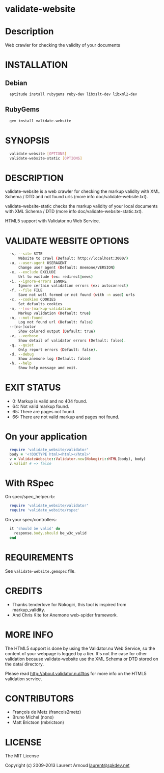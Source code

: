 validate-website
================

Description
===========

Web crawler for checking the validity of your documents

INSTALLATION
============

Debian
------

``` bash
  aptitude install rubygems ruby-dev libxslt-dev libxml2-dev
```

RubyGems
--------

``` bash
  gem install validate-website
```

SYNOPSIS
========

``` bash
  validate-website [OPTIONS]
  validate-website-static [OPTIONS]
```

DESCRIPTION
===========

validate-website is a web crawler for checking the markup validity with XML
Schema / DTD and not found urls (more info doc/validate-website.txt).

validate-website-static checks the markup validity of your local documents with
XML Schema / DTD (more info doc/validate-website-static.txt).

HTML5 support with Validator.nu Web Service.

VALIDATE WEBSITE OPTIONS
========================

``` bash
  -s, --site SITE
      Website to crawl (Default: http://localhost:3000/)
  -u, --user-agent USERAGENT
      Change user agent (Default: Anemone/VERSION)
  -e, --exclude EXCLUDE
      Url to exclude (ex: redirect|news)
  -i, --ignore-errors IGNORE
      Ignore certain validation errors (ex: autocorrect)
  -f, --file FILE
      Save not well formed or not found (with -n used) urls
  -c, --cookies COOKIES
      Set defaults cookies
  -m, --[no-]markup-validation
      Markup validation (Default: true)
  -n, --not-found
      Log not found url (Default: false)
  --[no-]color
      Show colored output (Default: true)
  -v, --verbose
      Show detail of validator errors (Default: false).
  -q, --quiet
      Only report errors (Default: false).
  -d, --debug
      Show anemone log (Default: false)
  -h, --help
      Show help message and exit.
```

EXIT STATUS
===========

* 0: Markup is valid and no 404 found.
* 64: Not valid markup found.
* 65: There are pages not found.
* 66: There are not valid markup and pages not found.

On your application
===================

``` ruby
  require 'validate_website/validator'
  body = '<!DOCTYPE html><html></html>'
  v = ValidateWebsite::Validator.new(Nokogiri::HTML(body), body)
  v.valid? # => false
```

With RSpec
==========

On spec/spec_helper.rb:

``` ruby
  require 'validate_website/validator'
  require 'validate_website/rspec'
```

On your spec/controllers:

``` ruby
  it 'should be valid' do
    response.body.should be_w3c_valid
  end
```

REQUIREMENTS
============

See `validate-website.gemspec` file.

CREDITS
=======

* Thanks tenderlove for Nokogiri, this tool is inspired from markup_validity.
* And Chris Kite for Anemone web-spider framework.

MORE INFO
=========

The HTML5 support is done by using the Validator.nu Web Service, so the content
of your webpage is logged by a tier. It's not the case for other validation
because validate-website use the XML Schema or DTD stored on the data/ directory.

Please read http://about.validator.nu/#tos for more info on the HTML5
validation service.

CONTRIBUTORS
============

* François de Metz (francois2metz)
* Bruno Michel (nono)
* Matt Brictson (mbrictson)

LICENSE
=======

The MIT License

Copyright (c) 2009-2013 Laurent Arnoud <laurent@spkdev.net>
